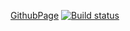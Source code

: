 [GithubPage](https://evgeniy-varlamov.github.io/ahj9__9__Anim/)
[![Build status](https://ci.appveyor.com/api/projects/status/juib9suqh40ct5e2?svg=true)](https://ci.appveyor.com/project/Evgeniy-Varlamov/ahj9-9-anim)  
